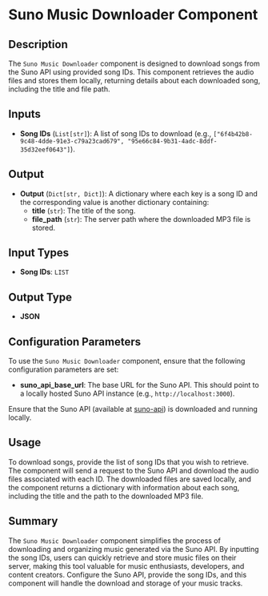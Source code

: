# Suno Music Downloader Component

## Description

The `Suno Music Downloader` component is designed to download songs from the Suno API using provided song IDs. This component retrieves the audio files and stores them locally, returning details about each downloaded song, including the title and file path.

## Inputs

- **Song IDs** (`List[str]`): A list of song IDs to download (e.g., `["6f4b42b8-9c48-4dde-91e3-c79a23cad679", "95e66c84-9b31-4adc-8ddf-35d32eef0643"]`).

## Output

- **Output** (`Dict[str, Dict]`): A dictionary where each key is a song ID and the corresponding value is another dictionary containing:
  - **title** (`str`): The title of the song.
  - **file_path** (`str`): The server path where the downloaded MP3 file is stored.

## Input Types

- **Song IDs**: `LIST`

## Output Type

- **JSON**

## Configuration Parameters

To use the `Suno Music Downloader` component, ensure that the following configuration parameters are set:

- **suno_api_base_url**: The base URL for the Suno API. This should point to a locally hosted Suno API instance (e.g., `http://localhost:3000`).

Ensure that the Suno API (available at [suno-api](https://github.com/gcui-art/suno-api)) is downloaded and running locally.

## Usage

To download songs, provide the list of song IDs that you wish to retrieve. The component will send a request to the Suno API and download the audio files associated with each ID. The downloaded files are saved locally, and the component returns a dictionary with information about each song, including the title and the path to the downloaded MP3 file.

## Summary

The `Suno Music Downloader` component simplifies the process of downloading and organizing music generated via the Suno API. By inputting the song IDs, users can quickly retrieve and store music files on their server, making this tool valuable for music enthusiasts, developers, and content creators. Configure the Suno API, provide the song IDs, and this component will handle the download and storage of your music tracks.
